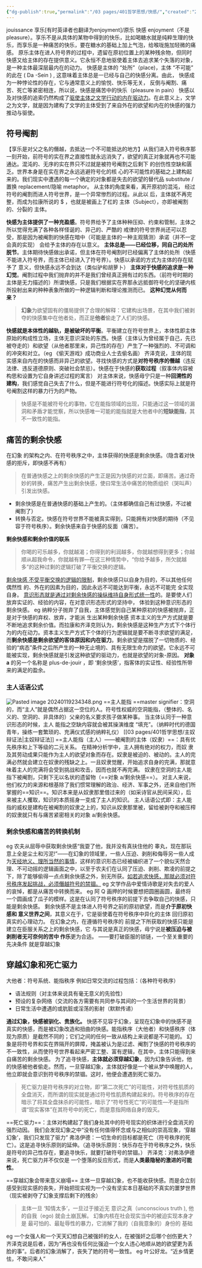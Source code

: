```yaml
---
{"dg-publish":true,"permalink":"/03 pages/401哲学思想/快感/","created":"2024-11-30T20:53:35.737+08:00","updated":"2025-03-02T20:31:00.260+08:00"}
---
```


jouissance 享乐[有时英译者也翻译为enjoyment]/原乐
快感 enjoyment（不是 pleasure）。享乐不是从具体的某物中得到的快乐，比如喝糖水就是纯粹生理的快乐，而享乐是一种痛苦的快乐，要在糖水的基础上加上气泡，给喉咙施加轻微的痛感。
原乐主体在进人符号界的过程中，遗留在原初位置上的某种残余物，但同时快感又给主体的存在提供意义。它永恒不息地驱使着主体去追求某个失落的对象，是一种主体最深层最内在的动力。
快感是主体的 “处所”（place)，主体 “不可能” 的此在 ( Da -Sein ) , 这意味着主体总是一已经与自己的快感分离。由此， 快感成为一种悖论性的存在，它与通常意义上的愉悦、快乐等无关， 反倒与阉割、痛苦、死亡等紧密相连，所以说，快感是痛苦中的快乐（pleasure in pain） 
快感以及对快感的追索仍然构成了<u>驱使主体之文学行动的内在驱动力</u>。在此意义上，文学之为文学，就是因为建构了文学的主体受到了来自外在的欲望和内在的快感的强力推动与驱使。
## 符号阉割
【享乐是对父之名的僭越，去抵达一个不可能抵达的地方】从我们进入符号秩序那一刻开始，前符号的实在界之直接性就永远消失了，欲望的真正对象就再也不可能通达。混沌的、无序的实在界只不过就是被符号阉割之后剩下 的创伤性空缺和匮乏。世界本身是在实在界之永远逃避符号化的核 心的不可能性的基础之上建构起来的。我们现实中遭遇的每一个确定的对象都是失去的欲望的替代品 substitute /置换 replacement/隐喻 metaphor。
从主体的角度来看，离开原初的混沌， 经过符号的阉割而进人符号世界，是一个异常惨烈的过程。从此以 后，主体就不再完整，而成为拉康所说的 $ ，也就是被画上了杠的 主体（Subject），亦即被阉割的、分裂的 主体。

**快感为主体提供了一种充盈感**。符号界给予了主体种种压抑、约束和管制，主体之所以觉得充满了各种各样怪诞的、异己的、严酷的 戒律的符号世界尚还可以忍受，那是因为被阉割的快感在暗中（可能是主体的一种主观猜测）承诺（并不一定会真的实现） 会给予主体的存在以意义。
**主体总是——已经位移，同自己的处所脱节**。主体期待快感做出承诺，但主体在符号阉割时已经偏离了主体的处所（快感不能进入符号界，而主体已经进入了符号界）。快感以承诺的方式为主体的存在赋予了 意义，但快感永远不会到达（类似驴和胡萝卜）
**主体对于快感的追求是一种幻觉**。阉割过程中我们抛弃的并不是我们曾经真正拥有过的东西。（前符号时期的主体是无力描述的）所谓快感，只是我们根据实在界那永远抵御符号化的坚硬内核所投射出来的种种表象所做的一种逻辑判断和理论推测而已。
**这种幻觉从何而来？**
>**幻象**为欲望固有的僵局提供了合理的解释：它建构出场景，在其中我们被剥夺的快感集中在他者处，而正是**他者**偷走了人们的快感。

**快感就是本体性的越轨，是被破坏的平衡**。平衡建立在符号世界上，本体性即主体原始的构成性立场，主体无意识深处的东西。快感（主体认为曾经属于自己，先已被夺走的）和欲望（从他者那里来，异己性的存在）产生了一种强烈的、不可调和的冲突和对立。（eg 《偷天游戏》成功商业人士去偷名画）
齐泽克说，主体的现实感来自内在的快感而非异己的欲望。寻找快感的方式是**对符号秩序的僭越**（违反法律、违反道德原则、突破社会禁忌）。快感在于快感的**获取过程**（叙事体内容被构思和设置为它自身讲述过程的寓言）
对主体来说，快感毋宁只是一种**回溯性的建构**，我们感觉自己失去了什么，但是不能进行符号化的描述。快感实际上就是符号阉割这样的暴力行为的产物。
>快感是不能被符号化的事物，它在能指领域的出现，只能通过这一领域的漏洞和矛盾才能觉察，所以快感唯一可能的能指就是大他者中的**短缺能指**，其不一致性的能指。


## 痛苦的剩余快感
在幻象 的架构之内、在符号秩序之中，主体获得的快感是剩余快感。（隐含着对快感的拒斥，即快感不再有）
> 在普通快感之上的剩余快感的产生正是因为快感的对立面，即痛苦。通过奇妙的转换，痛苦产生出剩余快感，使曰常生活中痛苦的物质组织（哭叫声）引发出快感。

- 剩余快感是在普通快感的基础上产生的。（主体都确信自己有过快感，不过被阉割了）
- 转换与否定。快感在符号世界不能被真实得到，只能拥有对快感的期待（不见容于符号秩序）。剩余快感来自于快感的反面（痛苦）。

**剩余快感和剩余价值的联系**
> 你喝的可乐越多，你就越渴；你得到的利润越多，你就越想得到更多；你越顺从超我命令，你就越有罪—在这三种情势中，“你给予越多，所欠就越多”的这种过剩的逻辑打破了平衡交换的逻辑。

<u>剩余快感 不受平衡交换的逻辑的限制</u>，剩余快感只以自身为目的，不以其他任何偶然性 的、外在的因素为目的，因此永远不可能达到平衡，永远不可能完 全实现自身。
<u>意识形态就是通过对剩余快感的操纵维持自身形式统一性</u>的。是要使人们放弃实证的、经验的内容，在对意识形态形式的坚持中， 体验到这种意识形态的剩余快感。
eg 纳粹分子抛弃了自我，主体感觉到自己某种原初的快感被抛弃，正是对于快感的弃权、放弃，才能派 生出某种剩余快感
资本主义的生产方式就是要不断地追求剩余价值。而拉康和齐泽克则认为，剩余快感是这种生产方式下个体行为的内在动力。资本主义生产方式下个体的行为逻辑就是要不断寻求欲望的满足，而**剩余快感是剩余欲望的客体原因和内在驱力**。剩余欲望是摆脱了一切物质的、经验的“病态”条件之后所产生的一种无止境的、具有无限生命力的欲望。它永远不可能被实现，剩余快感就是引发这种欲望的驱动力，也就是欲望的对象-原因。
**对象 a** 的另一个名称是 plus-de-jouir ，即 ‘剩余快感’，指客体的实证性、经验性所带来的满足的盈余。
### 主人话语公式
![Pasted image 20240119234348.png](/img/user/09%20settings/Z%20attachment/Pasted%20image%2020240119234348.png)
==主人能指 ==master signifier：空洞的，而“主人”就是偶然占据这一空位的人。符号性权威的空洞能指，（整体的、名义的、空洞的、非具体的）父亲的名义要求孩子做某种事。
当主体认同于一种意识形态的时候，主人 能指之空缺内容就会被其操演维度 “填充”。（纳粹时代的德国青年，操练一套繁琐的、充满仪式感的纳粹礼仪）
[[03 pages/401哲学思想/主奴辩证法\|主奴辩证法]] ==主人能指（主人）——被阉割的主体（奴隶）==：具有优先秩序和上下等级的二元关系。
在精神分析学中，主人拥有绝对的权力，而奴 隶及其劳动成果只能作为主人的欲望对象而存在。奴隶是被迫的、被动的。主人的完满必然就会建立在奴隶的残缺之上。一且奴隶觉醒，开始追求自身的完满，那就意味着主人的完满将会受到挑战和攻击，因而也就不再完满。
奴隶在空洞的主人能指下被阉割，只剩下无以名状的遗留物（==对象 a/剩余快感==）。
对主人来说，他们权力的来源和根基除了我们惯常理解的政治、经济、军事之外，还来自他们所掌握的==知识==。知识本来是从奴隶那里借过来的（如采诗官从民间采风），后来被主人攫取，知识的本质摇身一变成了主人的知识。
主人话语公式即：主人能指的威权是建构在被阉割的奴隶之上的，知识从奴隶那里被，留给被剥夺和被压榨的奴隶就只有与痛苦紧密相关的对象 a/剩余快感。
### 剩余快感和痛苦的转换机制
eg 农夫从屈辱中获取剩余快感“我耍了他，我并没有真扶住他的 睾丸，现在那玩意上全是尘土和污泥!”——在幻象的领域里，一些人压迫、剥削和侮辱另一些人成为<u>天经地义、理所当然的事情</u>，这样的意识形态已经被编织进了一个貌似天然合理、不可动摇的逻辑画面之中，以至于农夫们在认同了压迫、剥削、欺凌的前提之下，除了能够偷得一点点剩余快感之外，别无所获。<u>如若追求快感，那就必须对符号秩序发起挑战，必须僭越符号的禁锢。</u>
eg 文学作品中爱情诗歌是对失去的爱人的哀悼，都是从痛苦中转换而来。
eg 阿 Q 画押的时候要想把圆圈画圆，最终将一个圆画成了瓜子的模样。这是在认同了符号秩序的前提下去争取自己的快感，只能是剩余快感。
剩余快感不是主体进人符号界之前的原初欲望，而是**介于原初快感和 意义世界之间**，其意义在于，它是驱使着在符号秩序中异化的主体 回归原初真实的心理动力。
在幻象之内，在遵循符号秩序的 前提之下所获取的快感只能是建立在臣服关系之上的剩余快感，它 与其说是真正的快感，毋宁说是**被压迫与被剥削者无可奈何的苦中 作乐**更为合适。
——要打破臣服的锁链，一个至关重要的先决条件 就是穿越幻象
## 穿越幻象和死亡驱力
大他者：符号系统、能指秩序
例如日常交流的过程包括：（各种符号秩序）
- 语法规则（对主体来说具有毫无意义的先验性）
- 预设的复杂网络（交流的各方需要有共同参与其间的一个生活世界的背景）
- 日常生活中遭遇的或肮脏或淫荡的影射（默默传递）


**通过幻象，快感被驯化、贵族化。** 快感不见容于幻象，呈现在幻象中的快感不是真实的快感，而是被幻象改造和扭曲的快感。能指秩序（大他者）和快感秩序（体现为原质）是截然不同的；它们之间的任何一致从结构上来说都是不可能的。
幻象是将符号界和实在界隔开的屏障，掩盖被认为是过滤、阉割了快感的符号秩序的不一致性，从而使符号世界看起来严密工整、富有逻辑，在其中，主体只能得到来自痛苦的剩余快感。
为了追寻快感，**主体就必须穿越幻象**，因为幻象告诉他，他的快感被他者偷走。然而，一旦穿越幻象，主体就好像是一个被从梦中唤醒的人，他立即就会意识到符号秩序的禁锢。这时，他便会遭遇到死亡驱力。

> 死亡驱力是符号秩序的对立物，即“第二次死亡”的可能性，对符号性肌质的全盘消灭，而所谓的现实就是通过符号性肌质构建起来的。符号秩序的存在暗示了将其全盘抹杀的可能性，暗示了“符号性死亡”的可能性—不是指所谓“现实客体”在其符号中的死亡，而是意指网络自身的毁灭。

==死亡驱力==：主体对构建起了我们身处其中的符号现实的织体进行全盘消灭的强烈动因。
我们会发现幻象之中“没有任何值得怀念或与之相似的崇高现象，‘穿越幻象’，我们只发现了驱力”
弗洛伊德：一切生命的目标都是死亡（符号秩序的死亡）。这是追寻快乐原则的延伸。（追寻快乐原则：快乐存在于符号秩序之外，快乐是符号的异己性存在，要追寻快乐，就要打破符号的禁锢。）
齐泽克：对弗洛伊德来说，死亡驱力并不仅仅是 一个堕落的反应形式，而是**人类最隐秘的激进的可能性**。

==穿越幻象会带来意义崩塌==
主体一旦穿越幻象，也不能收获快感。而是会立刻感受到现实感的丧失，开始把现实视为一个没有坚实本日基础的不真实的噩梦世界（现实被剥夺了幻象支撑后剩下的残余）
>主体一旦 ‘知情太多’，一旦过于接近无 意识之真（unconscious truth ), 他的自我（ego) 就会土崩瓦解。
>幻象内核在社会现实当中的被迫实现本身才是 最可怕的、最耻辱性的暴力，它消解了我的（自我意象的）身份的 基础

eg 一个女强人和一个天天幻想自己被强奸的女人，在被强奸之后哪个创伤更大？齐泽克说是后者，因为“再也没有任何比强迫一个女人违心地顺从她的欲望更为丢脸的事”。后者的幻象消解了，丧失了她的符号一致性。
eg 叶公好龙。“近乡情更怯，不敢问来人”
